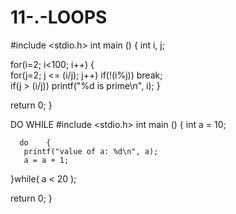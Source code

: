 # 11-.-LOOPS
#include <stdio.h> 
  int main () 
{ 
       int i, j; 
    
   for(i=2; i<100; i++) {  
   for(j=2; j <= (i/j); j++) 
        if(!(i%j)) break;   
        if(j > (i/j)) printf("%d is prime\n", i); 
   } 
  
   return 0;
   }
   
   DO WHILE
#include <stdio.h> 
  int main () 
{ 
      int a = 10; 
 
      do    { 
       printf("value of a: %d\n", a);    
       a = a + 1; 
   }while( a < 20 ); 
  
   return 0; 
} 

   
